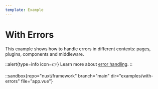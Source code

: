```yaml
---
template: Example
---
```


# With Errors

This example shows how to handle errors in different contexts: pages, plugins, components and middleware.

::alert{type=info icon=👉}
Learn more about [error handling](/docs/usage/error-handling).
::

::sandbox{repo="nuxt/framework" branch="main" dir="examples/with-errors" file="app.vue"}
